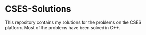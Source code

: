 # CSES-Solutions
This repository contains my solutions for the problems on the CSES platform.
Most of the problems have been solved in C++.

